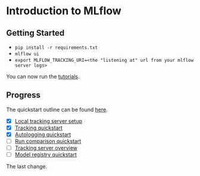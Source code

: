 # Introduction to MLflow

## Getting Started

- `pip install -r requirements.txt`
- `mlflow ui`
- `export MLFLOW_TRACKING_URI=<the "listening at" url from your mlflow server logs>`

You can now run the [tutorials](./tutorials/).

## Progress

The quickstart outline can be found [here](https://mlflow.org/docs/latest/getting-started/index.html).

- [x] [Local tracking server setup](https://mlflow.org/docs/latest/getting-started/tracking-server-overview/index.html#method-1-start-your-own-mlflow-server)
- [x] [Tracking quickstart](https://mlflow.org/docs/latest/getting-started/intro-quickstart/index.html)
- [x] [Autologging quickstart](https://mlflow.org/docs/latest/tracking/autolog.html)
- [ ] [Run comparison quickstart](https://mlflow.org/docs/latest/getting-started/quickstart-2/index.html)
- [ ] [Tracking server overview](https://mlflow.org/docs/latest/getting-started/tracking-server-overview/index.html)
- [ ] [Model registry quickstart](https://mlflow.org/docs/latest/getting-started/registering-first-model/index.html)

The last change.

